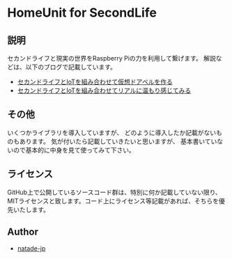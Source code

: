 # HomeUnit for SecondLife

## 説明

セカンドライフと現実の世界をRaspberry Piの力を利用して繋げます。
解説などは、以下のブログで記載しています。

- [セカンドライフとIoTを組み合わせて仮想ドアベルを作る](https://blog.natade.net/2018/12/10/secondlife-raspberrypi-iot/)
- [セカンドライフとIoTを組み合わせてリアルに温もり感じてみる](https://blog.natade.net/2018/12/22/iot-%e9%9b%bb%e6%ba%90%e5%88%b6%e5%be%a1-secondlife-raspberry-pi/)

## その他

いくつかライブラリを導入していますが、
どのように導入したか記載がないものもあります。
気が付いたら記載していきたいと思いますが、
基本書いていないので基本的に中身を見て使ってみて下さい。

## ライセンス

GitHub上で公開しているソースコード群は、特別に何か記載していない限り、MITライセンスと致します。コード上にライセンス等記載があれば、そちらを優先いたします。

## Author
- [natade-jp](https://github.com/natade-jp/)
